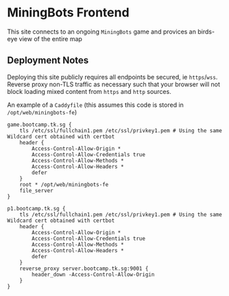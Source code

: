 # MiningBots Frontend 

This site connects to an ongoing `MiningBots` game and provices an birds-eye view of the entire map

## Deployment Notes
Deploying this site publicly requires all endpoints be secured, ie `https`/`wss`. Reverse proxy non-TLS traffic as necessary such that your browser will not block loading mixed content from `https` and `http` sources.

An example of a `Caddyfile` (this assumes this code is stored in `/opt/web/miningbots-fe`)

```Caddyfile
game.bootcamp.tk.sg {
	tls /etc/ssl/fullchain1.pem /etc/ssl/privkey1.pem # Using the same Wildcard cert obtained with certbot
	header {
		Access-Control-Allow-Origin *
		Access-Control-Allow-Credentials true
		Access-Control-Allow-Methods *
		Access-Control-Allow-Headers *
		defer
	}
	root * /opt/web/miningbots-fe
	file_server
}

p1.bootcamp.tk.sg {
	tls /etc/ssl/fullchain1.pem /etc/ssl/privkey1.pem # Using the same Wildcard cert obtained with certbot
	header {
		Access-Control-Allow-Origin *
		Access-Control-Allow-Credentials true
		Access-Control-Allow-Methods *
		Access-Control-Allow-Headers *
		defer
	}
	reverse_proxy server.bootcamp.tk.sg:9001 {
		header_down -Access-Control-Allow-Origin
	}
}
```
